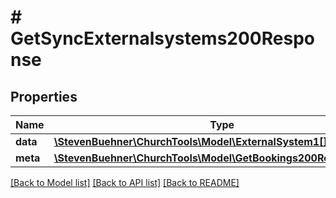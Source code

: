 # # GetSyncExternalsystems200Response

## Properties

Name | Type | Description | Notes
------------ | ------------- | ------------- | -------------
**data** | [**\StevenBuehner\ChurchTools\Model\ExternalSystem1[]**](ExternalSystem1.md) |  | [optional]
**meta** | [**\StevenBuehner\ChurchTools\Model\GetBookings200ResponseMeta**](GetBookings200ResponseMeta.md) |  | [optional]

[[Back to Model list]](../../README.md#models) [[Back to API list]](../../README.md#endpoints) [[Back to README]](../../README.md)

